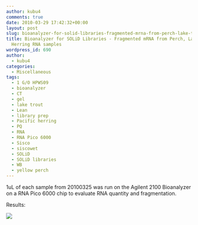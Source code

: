 ```yaml
---
author: kubu4
comments: true
date: 2010-03-29 17:42:32+00:00
layout: post
slug: bioanalyzer-for-solid-libraries-fragmented-mrna-from-perch-lake-trout-herring-rna-samples
title: Bioanalyzer for SOLiD Libraries - Fragmented mRNA from Perch, Lake Trout &
  Herring RNA samples
wordpress_id: 690
author:
  - kubu4
categories:
  - Miscellaneous
tags:
  - 1 G/O HPWS09
  - bioanalyzer
  - CT
  - gel
  - lake trout
  - Lean
  - library prep
  - Pacific herring
  - PQ
  - RNA
  - RNA Pico 6000
  - Sisco
  - siscowet
  - SOLiD
  - SOLiD libraries
  - WB
  - yellow perch
---
```


1uL of each sample from 20100325 was run on the Agilent 2100 Bioanalyzer on a RNA Pico 6000 chip to evaluate RNA quantity and fragmentation.

Results:

![](http://eagle.fish.washington.edu/Arabidopsis/Bioanalyzer%20Data/20100329%20Bioanalyzer%20gel%20mRNA%20fragmented.jpg)
